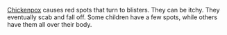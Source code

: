 [Chickenpox](http://www.nhs.uk/conditions/chickenpox/Pages/Introduction.aspx)
causes red spots that turn to blisters. They can be itchy. They eventually scab
and fall off. Some children have a few spots, while others have them all over
their body.
